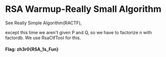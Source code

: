 # RSA Warmup-Really Small Algorithm
See Really Simple Algorithm(RACTF), 

except this time we aren't given P and Q, so we have to factorize n with factordb.
We use RsaCtfTool for this.

#### Flag: zh3r0{RSA_1s_Fun}
